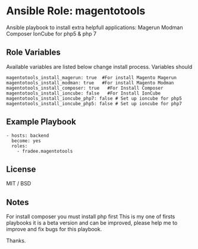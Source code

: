 # Ansible Role: magentotools

Ansible playbook to install extra helpfull applications:
        Magerun
        Modman
        Composer
        IonCube for php5 & php 7

## Role Variables

Available variables are listed below change install process. Variables should

    magentotools_install_magerun: true  #For install Magento Magerun
    magentotools_install_modman: true   #For install Magento Modman
    magentotools_install_composer: true   #For Install Composer
    magentotools_install_ioncube: false   #For Install IonCube
    magentotools_install_ioncube_php7: false # Set up ioncube for php5
    magentotools_install_ioncube_php5: false # Set up ioncube for php7

## Example Playbook

	- hosts: backend
      become: yes
      roles:
        - fradee.magentotools


## License

MIT / BSD

## Notes
For install composer you must install php first
This is my one of firsts playbooks it is a beta version and can be improved, please help me to improve and fix bugs for this playbook.

Thanks.
